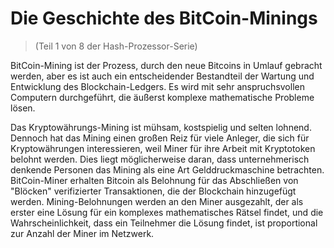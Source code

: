 # Die Geschichte des BitCoin-Minings
> (Teil 1 von 8 der Hash-Prozessor-Serie)

BitCoin-Mining ist der Prozess, durch den neue Bitcoins in Umlauf gebracht werden, aber es ist auch ein entscheidender Bestandteil der Wartung und Entwicklung des Blockchain-Ledgers. Es wird mit sehr anspruchsvollen Computern durchgeführt, die äußerst komplexe mathematische Probleme lösen.

Das Kryptowährungs-Mining ist mühsam, kostspielig und selten lohnend. Dennoch hat das Mining einen großen Reiz für viele Anleger, die sich für Kryptowährungen interessieren, weil Miner für ihre Arbeit mit Kryptotoken belohnt werden. Dies liegt möglicherweise daran, dass unternehmerisch denkende Personen das Mining als eine Art Gelddruckmaschine betrachten. BitCoin-Miner erhalten Bitcoin als Belohnung für das Abschließen von "Blöcken" verifizierter Transaktionen, die der Blockchain hinzugefügt werden. Mining-Belohnungen werden an den Miner ausgezahlt, der als erster eine Lösung für ein komplexes mathematisches Rätsel findet, und die Wahrscheinlichkeit, dass ein Teilnehmer die Lösung findet, ist proportional zur Anzahl der Miner im Netzwerk.
